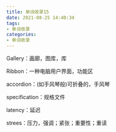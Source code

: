 ```yaml
---
title: 单词收录15
date: 2021-08-25 14:40:34
tags:
- 单词收录
categories: 
- 单词收录
---
```


Gallery：画廊，图库，库

Ribbon：一种电脑用户界面，功能区

accordion：(如手风琴般)可折叠的，手风琴

specification：规格文件

latency：延迟

strees：压力，强调；紧张；重要性；重读




